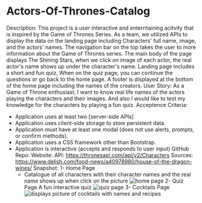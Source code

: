 # Actors-Of-Thrones-Catalog


Description:
This project is a user interactive and enterntaining acitvity that is inspired by the Game of Thrones Series.
As a team, we utilized APIs to display the data on the landing page including Characters' full name, image, and the actors' names.
The navigation bar on the top takes the user to more information about the Game of Thrones series.
The main body of the page displays The Shining Stars,
when we click on image of each actor, the real actor's name shows up under the character's name.
Landing page includes a short and fun quiz,
When on the quiz page, you can continue the questions or go back to the home page.
A footer is displayed at the bottom of the home page including the names of the creators.
User Story:
As a Game of Throne enthusiast, I want to know real life names of the actors playing the characters and their images. And also I would like to test my knowledge for the characters by playing a fun quiz.
Acceptence Criteria:
* Application uses at least two [server-side APIs]
* Application uses client-side storage to store persistent data.
* Application must have at least one modal (does not use alerts, prompts, or confirm methods).
* Application uses a CSS framework other than Bootstrap.
* Application is interactive (accepts and responds to user input)
GitHub Repo:
Website:
API:   https://thronesapi.com/api/v2/Characters
Sources:
https://www.delish.com/food-news/a40978980/house-of-the-dragon-wines/
Snapshot:
1- Home Page
   - Catalogue of all characters with their character names and the real name shows up when click on the picture
   ![home page](image.png)
 2- Quiz Page
   A fun interactive quiz
   ![quiz page](image-1.png)
3- Cocktails Page
![displays picture of cocktails with names and recipes](image-2.png)